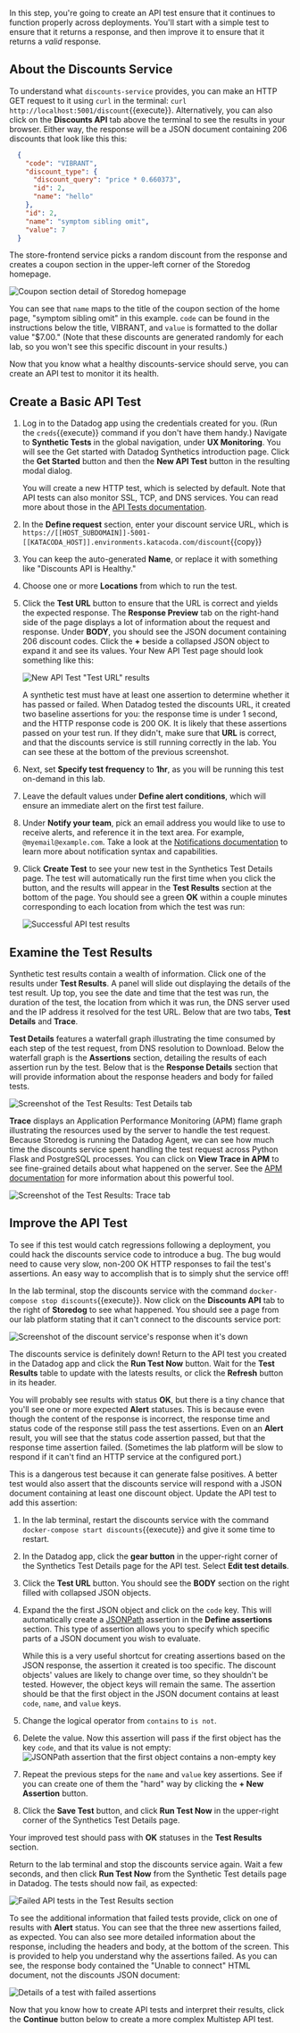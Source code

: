 In this step, you're going to create an API test ensure that it continues to function properly across deployments. You'll start with a simple test to ensure that it returns a response, and then improve it to ensure that it returns a *valid* response.
## About the Discounts Service
To understand what `discounts-service` provides, you can make an HTTP GET request to it using `curl` in the terminal: `curl http://localhost:5001/discount`{{execute}}. Alternatively, you can also click on the **Discounts API** tab above the terminal to see the results in your browser. Either way, the response will be a JSON document containing 206 discounts that look like this this:

```json
  {
    "code": "VIBRANT", 
    "discount_type": {
      "discount_query": "price * 0.660373", 
      "id": 2, 
      "name": "hello"
    }, 
    "id": 2, 
    "name": "symptom sibling omit", 
    "value": 7
  }
```
The store-frontend service picks a random discount from the response and creates a coupon section in the upper-left corner of the Storedog homepage. 

![Coupon section detail of Storedog homepage](./assets/coupon_section_detail.png)

You can see that `name` maps to the title of the coupon section of the home page, "symptom sibling omit" in this example. `code` can be found in the instructions below the title, VIBRANT, and  `value` is formatted to the dollar value "$7.00." (Note that these discounts are generated randomly for each lab, so you won't see this specific discount in your results.)

Now that you know what a healthy discounts-service should serve, you can create an API test to monitor it its health.

## Create a Basic API Test
1. Log in to the Datadog app using the credentials created for you. (Run the `creds`{{execute}} command if you don't have them handy.) Navigate to **Synthetic Tests** in the global navigation, under **UX Monitoring**. You will see the Get started with Datadog Synthetics introduction page. Click the **Get Started** button and then the **New API Test** button in the resulting modal dialog.

    You will create a new HTTP test, which is selected by default. Note that API tests can also monitor SSL, TCP, and DNS services. You can read more about those in the [API Tests documentation](https://docs.datadoghq.com/synthetics/api_tests/).

2. In the **Define request** section, enter your discount service URL, which is `https://[[HOST_SUBDOMAIN]]-5001-[[KATACODA_HOST]].environments.katacoda.com/discount`{{copy}} 
3. You can keep the auto-generated **Name**, or replace it with something like "Discounts API is Healthy."
4. Choose one or more **Locations** from which to run the test.
5. Click the **Test URL** button to ensure that the URL is correct and yields the expected response. The **Response Preview** tab on the right-hand side of the page displays a lot of information about the request and response. Under **BODY**, you should see the JSON document containing 206 discount codes. Click the **+** beside a collapsed JSON object to expand it and see its values. Your New API Test page should look something like this:

    ![New API Test "Test URL" results](./assets/api_test_url_results.png)

    A synthetic test must have at least one assertion to determine whether it has passed or failed. When Datadog tested the discounts URL, it created two baseline assertions for you: the response time is under 1 second, and the HTTP response code is 200 OK. It is likely that these assertions passed on your test run. If they didn't, make sure that **URL** is correct, and that the discounts service is still running correctly in the lab. You can see these at the bottom of the previous screenshot.

6. Next, set **Specify test frequency** to **1hr**, as you will be running this test on-demand in this lab. 
7. Leave the default values under **Define alert conditions**, which will ensure an immediate alert on the first test failure.
8. Under **Notify your team**, pick an email address you would like to use to receive alerts, and reference it in the text area.  For example, `@myemail@example.com`. Take a look at the [Notifications documentation](https://docs.datadoghq.com/monitors/notifications) to learn more about notification syntax and capabilities.
9. Click **Create Test** to see your new test in the Synthetics Test Details page. The test will automatically run the first time when you click the button, and the results will appear in the **Test Results** section at the bottom of the page. You should see a green **OK** within a couple minutes corresponding to each location from which the test was run:

    ![Successful API test results](./assets/api_test_results.png)

## Examine the Test Results
Synthetic test results contain a wealth of information. Click one of the results under **Test Results**. A panel will slide out displaying the details of the test result. Up top, you see the date and time that the test was run, the duration of the test, the location from which it was run, the DNS server used and the IP address it resolved for the test URL. Below that are two tabs, **Test Details** and **Trace**.

**Test Details** features a waterfall graph illustrating the time consumed by each step of the test request, from DNS resolution to Download. Below the waterfall graph is the **Assertions** section, detailing the results of each assertion run by the test. Below that is the **Response Details** section that will provide information about the response headers and body for failed tests.

![Screenshot of the Test Results: Test Details tab](./assets/test_results_details.png)

**Trace** displays an Application Performance Monitoring (APM) flame graph illustrating the resources used by the server to handle the test request. Because Storedog is running the Datadog Agent, we can see how much time the discounts service spent handling the test request across Python Flask and PostgreSQL processes. You can click on **View Trace in APM** to see fine-grained details about what happened on the server. See the [APM documentation](https://docs.datadoghq.com/tracing/) for more information about this powerful tool.

![Screenshot of the Test Results: Trace tab](./assets/test_results_trace.png)

## Improve the API Test
To see if this test would catch regressions following a deployment, you could hack the discounts service code to introduce a bug. The bug would need to cause very slow, non-200 OK HTTP responses to fail the test's assertions. An easy way to accomplish that is to simply shut the service off!

In the lab terminal, stop the discounts service with the command `docker-compose stop discounts`{{execute}}. Now click on the **Discounts API** tab to the right of **Storedog** to see what happened. You should see a page from our lab platform stating that it can't connect to the discounts service port:

![Screenshot of the discount service's response when it's down](./assets/discounts_service_down.png)

The discounts service is definitely down! Return to the API test you created in the Datadog app and click the **Run Test Now** button. Wait for the **Test Results** table to update with the latests results, or click the **Refresh** button in its header.

You will probably see results with status **OK**, but there is a tiny chance that you'll see one or more expected **Alert** statuses. This is because even though the content of the response is incorrect, the response time and status code of the response still pass the test assertions. Even on an **Alert** result, you will see that the status code assertion passed, but that the response time assertion failed. (Sometimes the lab platform will be slow to respond if it can't find an HTTP service at the configured port.)

This is a dangerous test because it can generate false positives. A better test would also assert that the discounts service will respond with a JSON document containing at least one discount object. Update the API test to add this assertion:

1. In the lab terminal, restart the discounts service with the command `docker-compose start discounts`{{execute}} and give it some time to restart.
1. In the Datadog app, click the **gear button** in the upper-right corner of the Synthetics Test Details page for the API test. Select **Edit test details**.
1. Click the **Test URL** button. You should see the **BODY** section on the right filled with collapsed JSON objects.
1. Expand the the first JSON object and click on the `code` key. This will automatically create a [JSONPath](https://support.smartbear.com/readyapi/docs/testing/jsonpath-reference.html) assertion in the **Define assertions** section. This type of assertion allows you to specify which specific parts of a JSON document you wish to evaluate.

   While this is a very useful shortcut for creating assertions based on the JSON response, the assertion it created is too specific. The discount objects' values are likely to change over time, so they shouldn't be tested. However, the object keys will remain the same. The assertion should be that the first object in the JSON document contains at least `code`, `name`, and `value` keys.
1. Change the logical operator from `contains` to `is not`.
1. Delete the value. Now this assertion will pass if the first object has the key `code`, and that its value is not empty:
    ![JSONPath assertion that the first object contains a non-empty key](./assets/api_test_jsonpath_assertion.png)
1. Repeat the previous steps for the `name` and `value` key assertions. See if you can create one of them the "hard" way by clicking the **+ New Assertion** button.
1. Click the **Save Test** button, and click **Run Test Now** in the upper-right corner of the Synthetics Test Details page.

Your improved test should pass with **OK** statuses in the **Test Results** section. 

Return to the lab terminal and stop the discounts service again. Wait a few seconds, and then click **Run Test Now** from the Synthetic Test details page in Datadog. The tests should now fail, as expected:

![Failed API tests in the Test Results section](./assets/api_test_jsonpath_fail_results.png)

To see the additional information that failed tests provide, click on one of results with **Alert** status. You can see that the three new assertions failed, as expected. You can also see more detailed information about the response, including the headers and body, at the bottom of the screen. This is provided to help you understand why the assertions failed. As you can see, the response body contained the "Unable to connect" HTML document, not the discounts JSON document:

![Details of a  test with failed assertions](./assets/api_test_jsonpath_fail_details.png)

Now that you know how to create API tests and interpret their results, click the **Continue** button below to create a more complex Multistep API test.